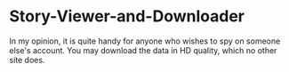 # Story-Viewer-and-Downloader
In my opinion, it is quite handy for anyone who wishes to spy on someone else's account. You may download the data in HD quality, which no other site does.
